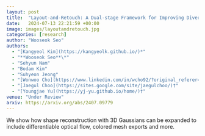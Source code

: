 ```yaml
---
layout: post
title:  "Layout-and-Retouch: A Dual-stage Framework for Improving Diversity in Personalized Image Generation"
date:   2024-07-13 22:21:59 +00:00
image: images/layoutandretouch.jpg
categories: [research]
author: "Wooseok Seo"
authors:
  - "[Kangyeol Kim](https://kangyeolk.github.io/)*"
  - "**Wooseok Seo**\*"
  - "Sehyun Nam"
  - "Bodam Kim"
  - "Suhyeon Jeong"
  - "[Wonwoo Cho](https://www.linkedin.com/in/wcho92/?original_referer=https%3A%2F%2Fwww%2Egoogle%2Ecom%2F&originalSubdomain=kr)"
  - "[Jaegul Choo](https://sites.google.com/site/jaegulchoo/)†"
  - "[Youngjae Yu](https://yj-yu.github.io/home/)†"
venue: "Under Review"
arxiv: https://arxiv.org/abs/2407.09779
---
```

We show how shape reconstruction with 3D Gaussians can be expanded to include differentiable optical flow, colored mesh exports and more.